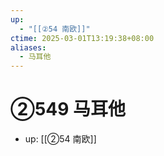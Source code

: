 ```yaml
---
up:
  - "[[②54 南欧]]"
ctime: 2025-03-01T13:19:38+08:00
aliases:
  - 马耳他
---
```


# ②549 马耳他

- up: [[②54 南欧]]
